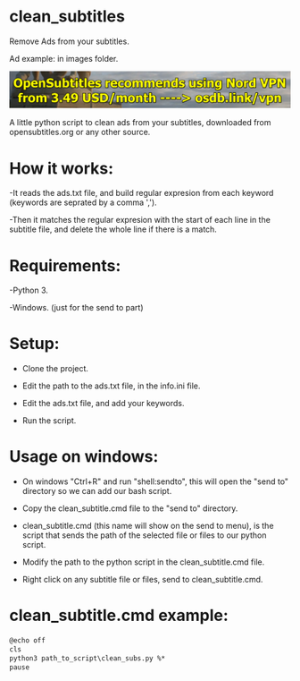 # clean_subtitles

Remove Ads from your subtitles.

Ad example: in images folder.

![Ad Example](images/ad_example.png)

A little python script to clean ads from your subtitles, downloaded from opensubtitles.org or any other source.

# How it works:

-It reads the ads.txt file, and build regular expresion from each keyword (keywords are seprated by a comma ',').

-Then it matches the regular expresion with the start of each line in the subtitle file, and delete the whole line if there is a match.

# Requirements:

-Python 3.

-Windows. (just for the send to part)

# Setup:

- Clone the project.

- Edit the path to the ads.txt file, in the info.ini file.

- Edit the ads.txt file, and add your keywords.

- Run the script.

# Usage on windows:

- On windows "Ctrl+R" and run "shell:sendto", this will open the "send to" directory so we can add our bash script.

- Copy the clean_subtitle.cmd file to the "send to" directory.

- clean_subtitle.cmd (this name will show on the send to menu), is the script that sends the path of the selected file or files to our python script.

- Modify the path to the python script in the clean_subtitle.cmd file.

- Right click on any subtitle file or files, send to clean_subtitle.cmd.

# clean_subtitle.cmd example:

```
@echo off
cls
python3 path_to_script\clean_subs.py %*
pause
```
